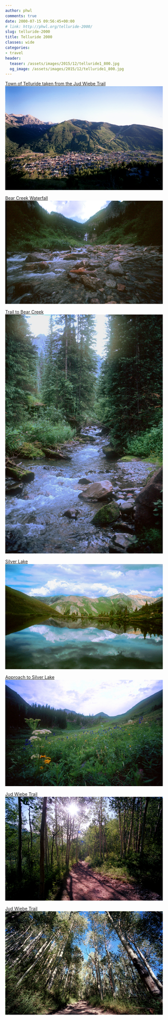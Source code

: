 ```yaml
---
author: phwl
comments: true
date: 2000-07-15 09:56:45+00:00
# link: http://phwl.org/telluride-2000/
slug: telluride-2000
title: Telluride 2000
classes: wide
categories:
- travel
header:
  teaser: /assets/images/2015/12/telluride1_800.jpg
  og_image: /assets/images/2015/12/telluride1_800.jpg
---
```


[Town of Telluride taken from the Jud Wiebe Trail![telluride1_800](/assets/images/2015/12/telluride1_800.jpg)](/assets/images/2015/12/telluride1_800.jpg)

<!-- more -->

[Bear Creek Waterfall![bearcreek1_800](/assets/images/2015/12/bearcreek1_800.jpg)](/assets/images/2015/12/bearcreek1_800.jpg)<!-- more -->

[Trail to Bear Creek![bearcreek2_800](/assets/images/2015/12/bearcreek2_800.jpg)](/assets/images/2015/12/bearcreek2_800.jpg)

[Silver Lake![silverlake1_800](/assets/images/2015/12/silverlake1_800.jpg)](/assets/images/2015/12/silverlake1_800.jpg)

[Approach to Silver Lake![silverlake2_800](/assets/images/2015/12/silverlake2_800.jpg)](/assets/images/2015/12/silverlake2_800.jpg)

[Jud Wiebe Trail![judwiebe1_800](/assets/images/2015/12/judwiebe1_800.jpg)](/assets/images/2015/12/judwiebe1_800.jpg)

[Jud Wiebe Trail![judwiebe2_800](/assets/images/2015/12/judwiebe2_800.jpg)](/assets/images/2015/12/judwiebe2_800.jpg)


